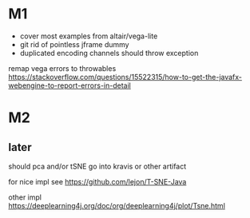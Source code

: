 

# M1


* cover most examples from altair/vega-lite
* git rid of pointless jframe dummy
* duplicated encoding channels should throw exception

remap vega errors to throwables
https://stackoverflow.com/questions/15522315/how-to-get-the-javafx-webengine-to-report-errors-in-detail


# M2



## later

should pca and/or tSNE go into kravis or other artifact

for nice impl see https://github.com/lejon/T-SNE-Java

other impl https://deeplearning4j.org/doc/org/deeplearning4j/plot/Tsne.html